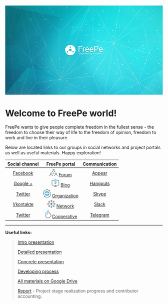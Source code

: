 ![](../images/Banner_2.jpg)

# Welcome to FreePe world!

FreePe wants to give people complete freedom in the fullest sense - the freedom to choose their way of life to the freedom of opinion, freedom to work and live in their pleasure.

Below are located links to our groups in social networks and project portals as well as useful materials. Happy exploration!

| **Social channel** | **FreePe portal** | **Communication** |
| :---: | :---: | :---: |
| [Facebook](https://fb.com/freepe.org) | ![](../images/networking.png) [Forum](http://forum.freepe.org) | [Appear](https://appear.in/freepe) |
| [Google +](https://plus.google.com/106815883580854777966) | ![](../images/computer.png) [Blog](http://blog.freepe.org) | [Hangouts](https://hangouts.google.com/group/i8VCXO4OI49sQNo12) |
| [Twitter](https://twitter.com/_freepe) | ![Organization](../images/worldwide.png) [Organization](https://freepe.org) | [Skype](https://join.skype.com/jQDP4cDrLKtf) |
| [Vkontakte](https://vk.com/freepe_org) | ![Network](../images/ellipse.png) [Network](http://freepe.net) | [Slack](https://freepe.slack.com/messages/@freepe/) |
| [Twitter](https://twitter.com/freepe_org) | ![Cooperative](../images/piggy-bank.png)[Cooperative](https://freepe.co) | [Telegram](https://telegram.me/FreePe) |

---

**Useful links:**

> [Intro presentation](https://goo.gl/bxv33W)
>
> [Detailed presentation](https://prezi.com/iu-d9iie6vcg/freepe-free-peace-for-free-people)
>
> [Concrete presentation](https://prezi.com/wjgpfdrv-lqt/freepe-decentralized-socio-economic-network/)
>
> [Developing process](https://pintask.me/board/vPsfuf2sawcaDyt6b)
>
> [All materials on Google Drive](https://drive.google.com/open?id=0B9mbBuJnN6tcdS1VSFQ5dEhOdkU)
>
> [Report](https://goo.gl/ArDg5z)  - Project stage realization progress and contributor accounting.



